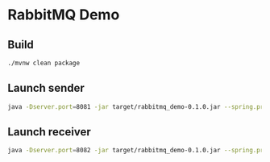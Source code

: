# RabbitMQ Demo

## Build

```bash
./mvnw clean package
```

## Launch sender

```bash
java -Dserver.port=8081 -jar target/rabbitmq_demo-0.1.0.jar --spring.profiles.active="sender"
```

## Launch receiver

```bash
java -Dserver.port=8082 -jar target/rabbitmq_demo-0.1.0.jar --spring.profiles.active="receiver"
```
